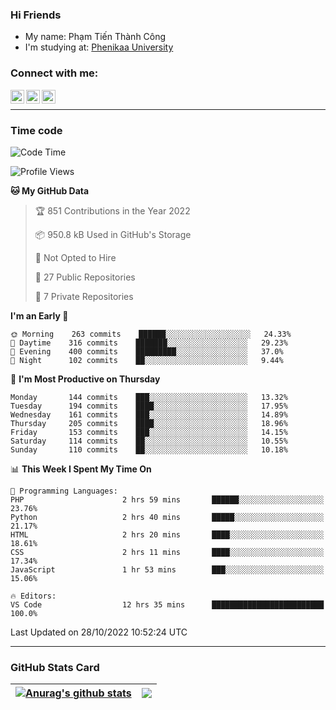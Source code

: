 ### Hi Friends

- My name: Phạm Tiến Thành Công
- I'm studying at: [Phenikaa University]


### Connect with me:
[<img align="left" alt="PhamTienThanhCong | Facebook" width="22px" src="https://upload.wikimedia.org/wikipedia/commons/thumb/1/16/Facebook-icon-1.png/640px-Facebook-icon-1.png" />][facebook]
[<img align="left" alt="PhamTienThanhCong | Zalo" width="22px" src="https://www.anphatpc.com.vn/template/anphat_2020v2/images/icon-zalo.jpg" />][zalo]
[<img align="left" alt="PhamTienThanhCong | LinkedIn" width="22px" src="https://cdn3.iconfinder.com/data/icons/inficons/512/linkedin.png" />][linkedin]

<br />

---

### Time code

<!--START_SECTION:waka-->
![Code Time](http://img.shields.io/badge/Code%20Time-648%20hrs%2025%20mins-blue)

![Profile Views](http://img.shields.io/badge/Profile%20Views-11-blue)

**🐱 My GitHub Data** 

> 🏆 851 Contributions in the Year 2022
 > 
> 📦 950.8 kB Used in GitHub's Storage 
 > 
> 🚫 Not Opted to Hire
 > 
> 📜 27 Public Repositories 
 > 
> 🔑 7 Private Repositories  
 > 
**I'm an Early 🐤** 

```text
🌞 Morning    263 commits    ██████░░░░░░░░░░░░░░░░░░░   24.33% 
🌆 Daytime    316 commits    ███████░░░░░░░░░░░░░░░░░░   29.23% 
🌃 Evening    400 commits    █████████░░░░░░░░░░░░░░░░   37.0% 
🌙 Night      102 commits    ██░░░░░░░░░░░░░░░░░░░░░░░   9.44%

```
📅 **I'm Most Productive on Thursday** 

```text
Monday       144 commits    ███░░░░░░░░░░░░░░░░░░░░░░   13.32% 
Tuesday      194 commits    ████░░░░░░░░░░░░░░░░░░░░░   17.95% 
Wednesday    161 commits    ███░░░░░░░░░░░░░░░░░░░░░░   14.89% 
Thursday     205 commits    ████░░░░░░░░░░░░░░░░░░░░░   18.96% 
Friday       153 commits    ███░░░░░░░░░░░░░░░░░░░░░░   14.15% 
Saturday     114 commits    ██░░░░░░░░░░░░░░░░░░░░░░░   10.55% 
Sunday       110 commits    ██░░░░░░░░░░░░░░░░░░░░░░░   10.18%

```


📊 **This Week I Spent My Time On** 

```text
💬 Programming Languages: 
PHP                      2 hrs 59 mins       ██████░░░░░░░░░░░░░░░░░░░   23.76% 
Python                   2 hrs 40 mins       █████░░░░░░░░░░░░░░░░░░░░   21.17% 
HTML                     2 hrs 20 mins       ████░░░░░░░░░░░░░░░░░░░░░   18.61% 
CSS                      2 hrs 11 mins       ████░░░░░░░░░░░░░░░░░░░░░   17.34% 
JavaScript               1 hr 53 mins        ███░░░░░░░░░░░░░░░░░░░░░░   15.06%

🔥 Editors: 
VS Code                  12 hrs 35 mins      █████████████████████████   100.0%

```


 Last Updated on 28/10/2022 10:52:24 UTC
<!--END_SECTION:waka-->

---

### GitHub Stats Card

| <a href="https://github.com/phamtienthanhcong"><img align="center" src="https://github-readme-stats.vercel.app/api?username=PhamTienThanhCong&show_icons=true&include_all_commits=true&theme=buefy&hide_border=true&theme=ocean_dark" alt="Anurag's github stats" /></a> | <a href="https://github.com/phamtienthanhcong"><img align="center" src="https://github-readme-stats.vercel.app/api/top-langs/?username=PhamTienThanhCong&layout=compact&theme=buefy&hide_border=true&theme=ocean_dark" /></a> |
| ------------- | ------------- |

[Phenikaa University]: https://phenikaa-uni.edu.vn/vi
[facebook]: https://www.facebook.com/phamtienthanhcong
[linkedin]: https://linkedin.com/in/phamtienthanhcong
[zalo]: https://zalo.me/0396396332
[tiktok]: https://www.tiktok.com/@phamtienthanhcong
[web]: https://github.com/PhamTienThanhCong/web_dev
[min project]: https://github.com/PhamTienThanhCong/Project-Of-Web
[c and cpp]: https://github.com/PhamTienThanhCong/Code_C_and_Cpro
[python]: https://github.com/PhamTienThanhCong/Python_beginer
